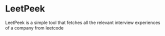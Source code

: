 # LeetPeek
LeetPeek is a simple tool that fetches all the relevant interview experiences of a company from leetcode
